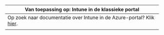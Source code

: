 |Van toepassing op: Intune in de klassieke portal |
|--|
|Op zoek naar documentatie over Intune in de Azure-portal? Klik [hier](/intune/what-is-intune).|
| |
